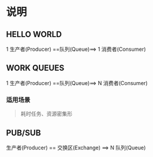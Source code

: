 # 说明

## HELLO WORLD
  
1 生产者(Producer) ==队列(Queue)==> 1 消费者(Consumer)

## WORK QUEUES

1 生产者(Producer) ==队列(Queue)==> N 消费者(Consumer)

### 适用场景
> 耗时任务、资源密集形

## PUB/SUB

生产者(Producer) == 交换区(Exchange) ==> N 队列(Queue)
